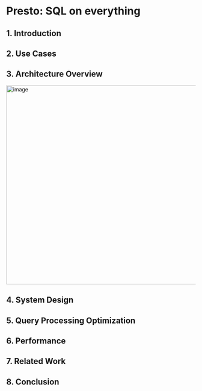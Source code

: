 # Presto: SQL on everything

## 1. Introduction
## 2. Use Cases
## 3. Architecture Overview

<img width="529" alt="image" src="https://user-images.githubusercontent.com/54345716/236815277-4982237f-3854-40e7-a601-f7e2f5360646.png">

## 4. System Design
## 5. Query Processing Optimization
## 6. Performance
## 7. Related Work
## 8. Conclusion
